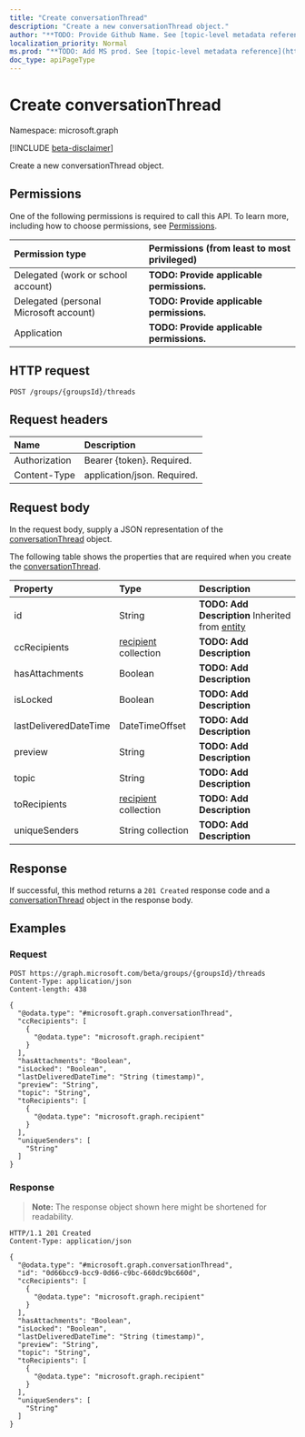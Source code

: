 ```yaml
---
title: "Create conversationThread"
description: "Create a new conversationThread object."
author: "**TODO: Provide Github Name. See [topic-level metadata reference](https://msgo.azurewebsites.net/add/document/guidelines/metadata.html#topic-level-metadata)**"
localization_priority: Normal
ms.prod: "**TODO: Add MS prod. See [topic-level metadata reference](https://msgo.azurewebsites.net/add/document/guidelines/metadata.html#topic-level-metadata)**"
doc_type: apiPageType
---
```


# Create conversationThread
Namespace: microsoft.graph

[!INCLUDE [beta-disclaimer](../../includes/beta-disclaimer.md)]

Create a new conversationThread object.

## Permissions
One of the following permissions is required to call this API. To learn more, including how to choose permissions, see [Permissions](/graph/permissions-reference).

|Permission type|Permissions (from least to most privileged)|
|:---|:---|
|Delegated (work or school account)|**TODO: Provide applicable permissions.**|
|Delegated (personal Microsoft account)|**TODO: Provide applicable permissions.**|
|Application|**TODO: Provide applicable permissions.**|

## HTTP request

<!-- {
  "blockType": "ignored"
}
-->
``` http
POST /groups/{groupsId}/threads
```

## Request headers
|Name|Description|
|:---|:---|
|Authorization|Bearer {token}. Required.|
|Content-Type|application/json. Required.|

## Request body
In the request body, supply a JSON representation of the [conversationThread](../resources/conversationthread.md) object.

The following table shows the properties that are required when you create the [conversationThread](../resources/conversationthread.md).

|Property|Type|Description|
|:---|:---|:---|
|id|String|**TODO: Add Description** Inherited from [entity](../resources/entity.md)|
|ccRecipients|[recipient](../resources/recipient.md) collection|**TODO: Add Description**|
|hasAttachments|Boolean|**TODO: Add Description**|
|isLocked|Boolean|**TODO: Add Description**|
|lastDeliveredDateTime|DateTimeOffset|**TODO: Add Description**|
|preview|String|**TODO: Add Description**|
|topic|String|**TODO: Add Description**|
|toRecipients|[recipient](../resources/recipient.md) collection|**TODO: Add Description**|
|uniqueSenders|String collection|**TODO: Add Description**|



## Response

If successful, this method returns a `201 Created` response code and a [conversationThread](../resources/conversationthread.md) object in the response body.

## Examples

### Request
<!-- {
  "blockType": "request",
  "name": "create_conversationthread_from_"
}
-->
``` http
POST https://graph.microsoft.com/beta/groups/{groupsId}/threads
Content-Type: application/json
Content-length: 438

{
  "@odata.type": "#microsoft.graph.conversationThread",
  "ccRecipients": [
    {
      "@odata.type": "microsoft.graph.recipient"
    }
  ],
  "hasAttachments": "Boolean",
  "isLocked": "Boolean",
  "lastDeliveredDateTime": "String (timestamp)",
  "preview": "String",
  "topic": "String",
  "toRecipients": [
    {
      "@odata.type": "microsoft.graph.recipient"
    }
  ],
  "uniqueSenders": [
    "String"
  ]
}
```


### Response
>**Note:** The response object shown here might be shortened for readability.
<!-- {
  "blockType": "response",
  "truncated": true,
  "@odata.type": "microsoft.graph.conversationThread"
}
-->
``` http
HTTP/1.1 201 Created
Content-Type: application/json

{
  "@odata.type": "#microsoft.graph.conversationThread",
  "id": "0d66bcc9-bcc9-0d66-c9bc-660dc9bc660d",
  "ccRecipients": [
    {
      "@odata.type": "microsoft.graph.recipient"
    }
  ],
  "hasAttachments": "Boolean",
  "isLocked": "Boolean",
  "lastDeliveredDateTime": "String (timestamp)",
  "preview": "String",
  "topic": "String",
  "toRecipients": [
    {
      "@odata.type": "microsoft.graph.recipient"
    }
  ],
  "uniqueSenders": [
    "String"
  ]
}
```

